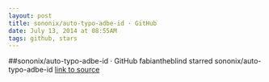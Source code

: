```yaml
---
layout: post
title: sononix/auto-typo-adbe-id · GitHub
date: July 13, 2014 at 08:55AM
tags: github, stars
---
```

##sononix/auto-typo-adbe-id · GitHub
fabiantheblind starred sononix/auto-typo-adbe-id
[link to source](http://ift.tt/1ovuYsN) 
